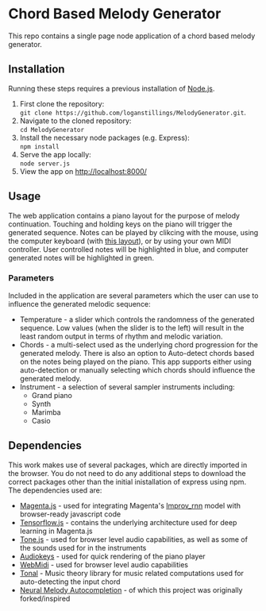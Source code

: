 # Chord Based Melody Generator

This repo contains a single page node application of a chord based melody generator.

## Installation

Running these steps requires a previous installation of [Node.js](https://nodejs.org/en/download/).

1. First clone the repository:  
   `git clone https://github.com/loganstillings/MelodyGenerator.git`.
2. Navigate to the cloned repository:  
   `cd MelodyGenerator`
3. Install the necessary node packages (e.g. Express):  
   `npm install`
4. Serve the app locally:  
   `node server.js`
5. View the app on [http://localhost:8000/](http://localhost:8000/)

## Usage

The web application contains a piano layout for the purpose of melody continuation. Touching and holding keys on the piano will trigger the generated sequence. Notes can be played by clikcing with the mouse, using the computer keyboard (with [this layout](https://camo.githubusercontent.com/29529110d639ed79a04752c036fe301fd15c961b/68747470733a2f2f7261772e6769746875622e636f6d2f6b796c65737465747a2f617564696f6b6579732f6d61737465722f696d616765732f617564696f6b6579732d6d617070696e672d726f7773322e6a7067)), or by using your own MIDI controller. User controlled notes will be highlighted in blue, and computer generated notes will be highlighted in green.

### Parameters

Included in the application are several parameters which the user can use to influence the generated melodic sequence:

- Temperature - a slider which controls the randomness of the generated sequence. Low values (when the slider is to the left) will result in the least random output in terms of rhythm and melodic variation.
- Chords - a multi-select used as the underlying chord progression for the generated melody. There is also an option to Auto-detect chords based on the notes being played on the piano. This app supports either using auto-detection or manually selecting which chords should influence the generated melody.
- Instrument - a selection of several sampler instruments including:
  - Grand piano
  - Synth
  - Marimba
  - Casio

## Dependencies

This work makes use of several packages, which are directly imported in the browser. You do not need to do any additional steps to download the correct packages other than the initial inistallation of express using npm.
The dependencies used are:

- [Magenta.js](https://goo.gl/magenta/js) - used for integrating Magenta's [Improv_rnn](https://github.com/magenta/magenta/tree/master/magenta/models/improv_rnn) model with browser-ready javascript code
- [Tensorflow.js](https://js.tensorflow.org/) - contains the underlying architecture used for deep learning in Magenta.js
- [Tone.js](https://tonejs.github.io/) - used for browser level audio capabilities, as well as some of the sounds used for in the instruments
- [Audiokeys](https://github.com/kylestetz/AudioKeys) - used for quick rendering of the piano player
- [WebMidi](https://github.com/djipco/webmidi) - used for browser level audio capabilities
- [Tonal](https://github.com/tonaljs/tonal) - Music theory library for music related computations used for auto-detecting the input chord
- [Neural Melody Autocompletion](https://codepen.io/teropa/pen/gvwwZL) - of which this project was originally forked/inspired
